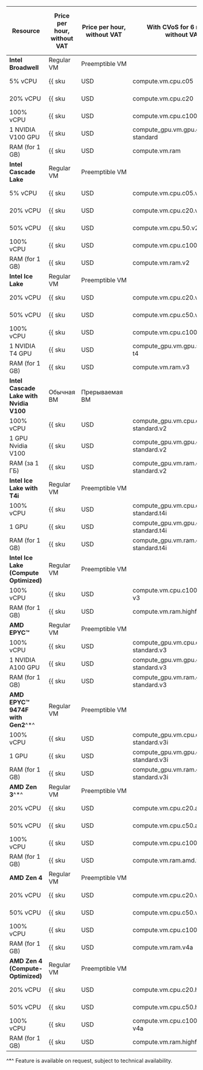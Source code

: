 | Resource | Price per hour,<br>without VAT | Price per hour,<br>without VAT | With CVoS for 6 months,<br>without VAT | With CVoS for 1 year,<br>without VAT |
| --- | --- | --- | --- | ---
| **Intel Broadwell** | Regular VM | Preemptible&nbsp;VM | |
| 5% vCPU | {{ sku|USD|compute.vm.cpu.c05|string }} | {{ sku|USD|compute.vm.cpu.c05.preemptible|string }} | − | − |
| 20% vCPU | {{ sku|USD|compute.vm.cpu.c20|string }} | {{ sku|USD|compute.vm.cpu.c20.preemptible|string }} | − | − |
| 100% vCPU | {{ sku|USD|compute.vm.cpu.c100|string }} | {{ sku|USD|compute.vm.cpu.c100.preemptible|string }} | − | − |
| 1 NVIDIA V100 GPU | {{ sku|USD|compute_gpu.vm.gpu.gpu-standard|string }} | {{ sku|USD|compute_gpu.vm.gpu.gpu-standard.preemptible|string }} | − | − |
| RAM (for 1 GB) | {{ sku|USD|compute.vm.ram|string }} | {{ sku|USD|compute.vm.ram.preemptible|string }} | − | − |
| **Intel Cascade Lake** | Regular VM | Preemptible&nbsp;VM | |
| 5% vCPU | {{ sku|USD|compute.vm.cpu.c05.v2|string }} | {{ sku|USD|compute.vm.cpu.c05.preemptible.v2|string }} | − | − |
| 20% vCPU | {{ sku|USD|compute.vm.cpu.c20.v2|string }} | {{ sku|USD|compute.vm.cpu.c20.preemptible.v2|string }} | − | − |
| 50% vCPU | {{ sku|USD|compute.vm.cpu.50.v2|string }} | {{ sku|USD|compute.vm.cpu.c50.preemptible.v2|string }} | − | − |
| 100% vCPU | {{ sku|USD|compute.vm.cpu.c100.v2|string }} | {{ sku|USD|compute.vm.cpu.c100.preemptible.v2|string }} | {{ sku|USD|v1.commitment.selfcheckout.m6.compute.vm.cpu.c100.standard.v2|string }} | {{ sku|USD|v1.commitment.selfcheckout.y1.compute.vm.cpu.c100.standard.v2|string }} |
| RAM (for 1 GB) | {{ sku|USD|compute.vm.ram.v2|string }} | {{ sku|USD|compute.vm.ram.preemptible.v2|string }} | {{ sku|USD|v1.commitment.selfcheckout.m6.compute.vm.ram.standard.v2|string }} | {{ sku|USD|v1.commitment.selfcheckout.y1.compute.vm.ram.standard.v2|string }} |
| **Intel Ice Lake** | Regular VM | Preemptible&nbsp;VM | |
| 20% vCPU | {{ sku|USD|compute.vm.cpu.c20.v3|string }} | {{ sku|USD|compute.vm.cpu.c20.preemptible.v3|string }} | − | − |
| 50% vCPU | {{ sku|USD|compute.vm.cpu.c50.v3|string }} | {{ sku|USD|compute.vm.cpu.c50.preemptible.v3|string }} | − | − |
| 100% vCPU | {{ sku|USD|compute.vm.cpu.c100.v3|string }} | {{ sku|USD|compute.vm.cpu.c100.preemptible.v3|string }} | {{ sku|USD|v1.commitment.selfcheckout.m6.compute.vm.cpu.c100.standard.v3|string }} | {{ sku|USD|v1.commitment.selfcheckout.y1.compute.vm.cpu.c100.standard.v3|string }} |
| 1 NVIDIA T4 GPU | {{ sku|USD|compute_gpu.vm.gpu.standard.v3-t4|string }} | {{ sku|USD|compute_gpu.vm.gpu.standard.v3-t4.preemptible|string }} | − | − |
| RAM (for 1 GB) | {{ sku|USD|compute.vm.ram.v3|string }} | {{ sku|USD|compute.vm.ram.preemptible.v3|string }} | {{ sku|USD|v1.commitment.selfcheckout.m6.compute.vm.ram.standard.v3|string }} | {{ sku|USD|v1.commitment.selfcheckout.y1.compute.vm.ram.standard.v3|string }} |
| **Intel Cascade Lake with Nvidia V100** | Обычная ВМ | Прерываемая ВМ | | | 
| 100% vCPU | {{ sku|USD|compute_gpu.vm.cpu.c100.gpu-standard.v2|string }} | {{ sku|USD|compute_gpu.vm.cpu.c100.gpu-standard.preemptible.v2|string }} | {{ sku|USD|v1.commitment.selfcheckout.m6.compute.vm.cpu.c100.standard.v2|string }} | {{ sku|USD|v1.commitment.selfcheckout.y1.compute.vm.cpu.c100.standard.v2|string }} |
| 1 GPU Nvidia V100 | {{ sku|USD|compute_gpu.vm.gpu.gpu-standard.v2|string }} | {{ sku|USD|compute_gpu.vm.gpu.gpu-standard.preemptible.v2|string }} | − | − |
| RAM (за 1 ГБ) | {{ sku|USD|compute_gpu.vm.ram.gpu-standard.v2|string }} | {{ sku|USD|compute_gpu.vm.ram.gpu-standard.preemptible.v2|string }} | {{ sku|USD|v1.commitment.selfcheckout.m6.compute.vm.cpu.c100.standard.v3|string }} | {{ sku|USD|v1.commitment.selfcheckout.y1.compute.vm.ram.standard.v3|string }} |
| **Intel Ice Lake with T4i** | Regular VM | Preemptible&nbsp;VM  | | |
| 100% vCPU | {{ sku|USD|compute_gpu.vm.cpu.c100.gpu-standard.t4i|string }} | {{ sku|USD|compute_gpu.vm.cpu.c100.gpu-standard.preemptible.t4i|string }} | - | - |
| 1 GPU | {{ sku|USD|compute_gpu.vm.gpu.gpu-standard.t4i|string }} | {{ sku|USD|compute_gpu.vm.gpu.gpu-standard.preemptible.t4i|string }} | - | - |
| RAM (for 1 GB) | {{ sku|USD|compute_gpu.vm.ram.gpu-standard.t4i|string }} | {{ sku|USD|compute_gpu.vm.ram.gpu-standard.preemptible.t4i|string }} | - | - |
| **Intel Ice Lake (Compute Optimized)** | Regular VM | Preemptible&nbsp;VM | | |
| 100% vCPU | {{ sku|USD|compute.vm.cpu.c100.highfreq-v3|string }} | {{ sku|USD|compute.vm.cpu.c100.preemptible.highfreq-v3|string }} | − | − |
| RAM (for 1 GB) | {{ sku|USD|compute.vm.ram.highfreq-v3|string }} | {{ sku|USD|compute.vm.ram.preemptible.highfreq-v3|string }} | − | − |
| **AMD EPYC™** | Regular VM | Preemptible&nbsp;VM | |
| 100% vCPU | {{ sku|USD|compute_gpu.vm.cpu.c100.gpu-standard.v3|string }} | {{ sku|USD|compute_gpu.vm.cpu.c100.gpu-standard.preemptible.v3|string }} | − | − |
| 1 NVIDIA A100 GPU | {{ sku|USD|compute_gpu.vm.gpu.gpu-standard.v3|string }} | {{ sku|USD|compute_gpu.vm.gpu.gpu-standard.preemptible.v3|string }} | − | − |
| RAM (for 1 GB) | {{ sku|USD|compute_gpu.vm.ram.gpu-standard.v3|string }} | {{ sku|USD|compute_gpu.vm.ram.gpu-standard.preemptible.v3|string }} | − | − |
| **AMD EPYC™ 9474F with Gen2**^*^ | Regular VM | Preemptible&nbsp;VM  | | |
| 100% vCPU | {{ sku|USD|compute_gpu.vm.cpu.c100.gpu-standard.v3i|string }} | {{ sku|USD|compute_gpu.vm.cpu.c100.gpu-standard.preemptible.v3i|string }} | - | - |
| 1 GPU | {{ sku|USD|compute_gpu.vm.gpu.gpu-standard.v3i|string }} | {{ sku|USD|compute_gpu.vm.gpu.gpu-standard.preemptible.v3i|string }} | - | - |
| RAM (for 1 GB) | {{ sku|USD|compute_gpu.vm.ram.gpu-standard.v3i|string }} | {{ sku|USD|compute_gpu.vm.ram.gpu-standard.preemptible.v3i|string }} | - | - |
| **AMD Zen 3**^*^ | Regular VM | Preemptible&nbsp;VM | | |
| 20% vCPU | {{ sku|USD|compute.vm.cpu.c20.amd.v1|string }} | {{ sku|USD|compute.vm.cpu.c20.preemptible.amd.v1|string }} | − | − |
| 50% vCPU | {{ sku|USD|compute.vm.cpu.c50.amd.v1|string }} | {{ sku|USD|compute.vm.cpu.c50.preemptible.amd.v1|string }} | − | − |
| 100% vCPU | {{ sku|USD|compute.vm.cpu.c100.amd.v1|string }} | {{ sku|USD|compute.vm.cpu.c100.preemptible.amd.v1|string }} | − | − |
| RAM (for 1 GB) | {{ sku|USD|compute.vm.ram.amd.v1|string }} | {{ sku|USD|compute.vm.ram.preemptible.amd.v1|string }} | − | − |
| **AMD Zen 4** | Regular VM | Preemptible&nbsp;VM | | |
| 20% vCPU | {{ sku|USD|compute.vm.cpu.c20.v4a|string }} | {{ sku|USD|compute.vm.cpu.c20.preemptible.v4a|string }} | − | − |
| 50% vCPU | {{ sku|USD|compute.vm.cpu.c50.v4a|string }} | {{ sku|USD|compute.vm.cpu.c50.preemptible.v4a|string }} | − | − |
| 100% vCPU | {{ sku|USD|compute.vm.cpu.c100.v4a|string }} | {{ sku|USD|compute.vm.cpu.c100.preemptible.v4a|string }} | − | − |
| RAM (for 1 GB) | {{ sku|USD|compute.vm.ram.v4a|string }} | {{ sku|USD|compute.vm.ram.preemptible.v4a|string }} | − | − |
| **AMD Zen 4 (Compute-Optimized)** | Regular VM | Preemptible&nbsp;VM | | |
| 20% vCPU | {{ sku|USD|compute.vm.cpu.c20.highfreq-v4a|string }} | {{ sku|USD|compute.vm.cpu.c20.preemptible.highfreq-v4a|string }} | − | − |
| 50% vCPU | {{ sku|USD|compute.vm.cpu.c50.highfreq-v4a|string }} | {{ sku|USD|compute.vm.cpu.c50.preemptible.highfreq-v4a|string }} | − | − |
| 100% vCPU | {{ sku|USD|compute.vm.cpu.c100.highfreq-v4a|string }} | {{ sku|USD|compute.vm.cpu.c100.preemptible.highfreq-v4a|string }} | − | − |
| RAM (for 1 GB) | {{ sku|USD|compute.vm.ram.highfreq-v4a|string }} | {{ sku|USD|compute.vm.ram.preemptible.highfreq-v4a|string }} | − | − |

^*^ Feature is available on request, subject to technical availability.
